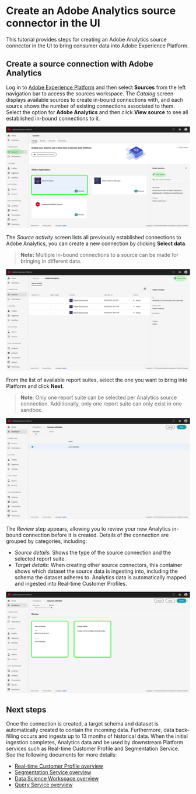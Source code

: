 # Create an Adobe Analytics source connector in the UI

This tutorial provides steps for creating an Adobe Analytics source connector in the UI to bring consumer data into Adobe Experience Platform.

## Create a source connection with Adobe Analytics

Log in to <a href="https://platform.adobe.com" target="_blank">Adobe Experience Platform</a> and then select **Sources** from the left navigation bar to access the sources workspace. The *Catalog* screen displays available sources to create in-bound connections with, and each source shows the number of existing connections associated to them. Select the option for **Adobe Analytics** and then click **View source** to see all established in-bound connections to it.

![](./../../images/analytics/AA-sources_catalog.png)

The *Source activity* screen lists all previously established connections to Adobe Analytics, you can create a new connection by clicking **Select data**. 

>   **Note:** Multiple in-bound connections to a source can be made for bringing in different data. 

![](./../..//images/analytics/AA-source_activity.png)

From the list of available report suites, select the one you want to bring into Platform and click **Next**.

>   **Note**: Only one report suite can be selected per Analytics source connection. Additionally, only one report suite can only exist in one sandbox.

![](./../../images/analytics/AA-select_data.png)

The *Review* step appears, allowing you to review your new Analytics in-bound connection before it is created. Details of the connection are grouped by categories, including:

*   *Source details*: Shows the type of the source connection and the selected report suite.
*   *Target details*: When creating other source connectors, this container shows which dataset the source data is ingesting into, including the schema the dataset adheres to. Analytics data is automatically mapped and ingested into Real-time Customer Profiles.

![](./../../images/analytics/AA-review.png)

## Next steps

Once the connection is created, a target schema and dataset is automatically created to contain the incoming data. Furthermore, data back-filling occurs and ingests up to 13 months of historical data. When the initial ingestion completes, Analytics data and be used by downstream Platform services such as Real-time Customer Profile and Segmentation Service. See the following documents for more details:

*   [Real-time Customer Profile overview](./../../../../technical_overview/unified_profile_architectural_overview/unified_profile_architectural_overview.md)
*   [Segmentation Service overview](./../../../../technical_overview/segmentation/segmentation-overview.md)
*   [Data Science Workspace overview](./../../../../technical_overview/data_science_workspace_overview/dsw_overview.md)
*   [Query Service overview](./../../../../technical_overview/query-service/overview/overview.md)

